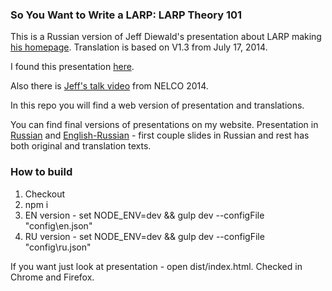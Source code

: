 ### So You Want to Write a LARP: LARP Theory 101 ###

This is a Russian version of Jeff Diewald's presentation about LARP making [his homepage](http://www.vortexofchaos.net/home.html).
Translation is based on V1.3 from July 17, 2014.

I found this presentation [here](https://larpoutofcharacter.wordpress.com/2015/02/26/so-you-want-to-write-a-larp/).

Also there is [Jeff's talk video](https://www.youtube.com/watch?v=N0HNP8UtmRw) from NELCO 2014.

In this repo you will find a web version of presentation and translations.

You can find final versions of presentations on my website. Presentation in [Russian](http://trechkalov.com/larp-theory-101/index.html) and [English-Russian](http://trechkalov.com/larp-theory-101/en_ru.html) - first couple slides in Russian and rest has both original and translation texts.

### How to build ###

1. Checkout
1. npm i
1. EN version - set NODE_ENV=dev && gulp dev --configFile "config\en.json"
1. RU version - set NODE_ENV=dev && gulp dev --configFile "config\ru.json"

If you want just look at presentation - open dist/index.html. Checked in Chrome and Firefox.

